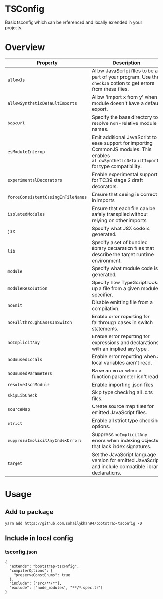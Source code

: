 # TSConfig
Basic tsconfig which can be referenced and locally extended in your projects.

# Overview
| Property | Description | Default value |
| --- | --- | --- |
| `allowJs` | Allow JavaScript files to be a part of your program. Use the `checkJS` option to get errors from these files. | `true` |
| `allowSyntheticDefaultImports` | Allow 'import x from y' when a module doesn't have a default export. | `true` |
| `baseUrl` | Specify the base directory to resolve non-relative module names. | `"./src"` |
| `esModuleInterop` | Emit additional JavaScript to ease support for importing CommonJS modules. This enables `allowSyntheticDefaultImports` for type compatibility. | `true` |
| `experimentalDecorators` | Enable experimental support for TC39 stage 2 draft decorators. | `true` |
| `forceConsistentCasingInFileNames` | Ensure that casing is correct in imports. | `true` |
| `isolatedModules` | Ensure that each file can be safely transpiled without relying on other imports. | `true` |
| `jsx` | Specify what JSX code is generated. | `"react"` |
| `lib` | Specify a set of bundled library declaration files that describe the target runtime environment. | `["dom", "dom.iterable", "esnext", "es6"]` |
| `module` | Specify what module code is generated. | `"esnext"` |
| `moduleResolution` | Specify how TypeScript looks up a file from a given module specifier. | `"node"` |
| `noEmit` | Disable emitting file from a compilation. | `true` |
| `noFallthroughCasesInSwitch` | Enable error reporting for fallthrough cases in switch statements. | `true` |
| `noImplicitAny` | Enable error reporting for expressions and declarations with an implied `any` type.. | `true` |
| `noUnusedLocals` | Enable error reporting when a local variables aren't read. | `true` |
| `noUnusedParameters` | Raise an error when a function parameter isn't read | `true` |
| `resolveJsonModule` | Enable importing .json files | `true` |
| `skipLibCheck` | Skip type checking all .d.ts files. | `true` |
| `sourceMap` | Create source map files for emitted JavaScript files. | `true` |
| `strict` | Enable all strict type checking options. | `true` |
| `suppressImplicitAnyIndexErrors` | Suppress `noImplicitAny` errors when indexing objects that lack index signatures. | `true` |
| `target` | Set the JavaScript language version for emitted JavaScript and include compatible library declarations. | `"es2015"` |

# Usage
## Add to package
```
yarn add https://github.com/sohailykhan94/bootstrap-tsconfig -D
```

## Include in local config
### tsconfig.json
```
{
  "extends": "bootstrap-tsconfig",
  "compilerOptions": {
    "preserveConstEnums": true
  },
  "include": ["src/**/*"],
  "exclude": ["node_modules", "**/*.spec.ts"]
}
```